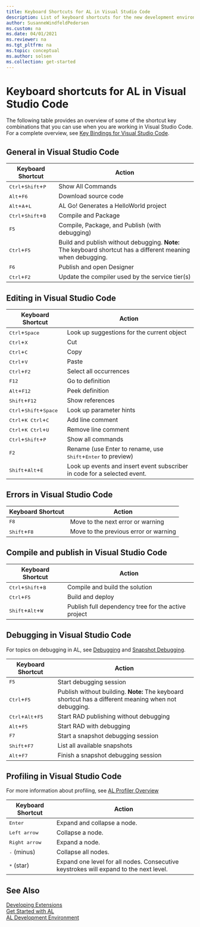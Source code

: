 ```yaml
---
title: Keyboard Shortcuts for AL in Visual Studio Code
description: List of keyboard shortcuts for the new development environment (Visual Studio Code).
author: SusanneWindfeldPedersen
ms.custom: na
ms.date: 04/01/2021
ms.reviewer: na
ms.tgt_pltfrm: na
ms.topic: conceptual
ms.author: solsen
ms.collection: get-started
---
```


# Keyboard shortcuts for AL in Visual Studio Code

The following table provides an overview of some of the shortcut key combinations that you can use when you are working in Visual Studio Code. For a complete overview, see [Key Bindings for Visual Studio Code](https://code.visualstudio.com/docs/customization/keybindings).

## General in Visual Studio Code

|Keyboard Shortcut| Action|
|-----------------|-------|
|<kbd>Ctrl</kbd>+<kbd>Shift</kbd>+<kbd>P</kbd>|Show All Commands|
|<kbd>Alt</kbd>+<kbd>F6</kbd>|Download source code|
|<kbd>Alt</kbd>+<kbd>A</kbd>+<kbd>L</kbd>|AL Go! Generates a HelloWorld project|
|<kbd>Ctrl</kbd>+<kbd>Shift</kbd>+<kbd>B</kbd>|Compile and Package|
|<kbd>F5</kbd>|Compile, Package, and Publish (with debugging)|  
|<kbd>Ctrl</kbd>+<kbd>F5</kbd>|Build and publish without debugging. **Note:** The keyboard shortcut has a different meaning when debugging.|
|<kbd>F6</kbd>|Publish and open Designer|
|<kbd>Ctrl</kbd>+<kbd>F2</kbd>|Update the compiler used by the service tier(s)|

## Editing in Visual Studio Code

|Keyboard Shortcut| Action|
|-----------------|-------|
|<kbd>Ctrl</kbd>+<kbd>Space</kbd>|Look up suggestions for the current object|
|<kbd>Ctrl</kbd>+<kbd>X</kbd>|Cut|
|<kbd>Ctrl</kbd>+<kbd>C</kbd>|Copy|
|<kbd>Ctrl</kbd>+<kbd>V</kbd>|Paste|
|<kbd>Ctrl</kbd>+<kbd>F2</kbd>|Select all occurrences|
|<kbd>F12</kbd>|Go to definition|
|<kbd>Alt</kbd>+<kbd>F12</kbd>|Peek definition|
|<kbd>Shift</kbd>+<kbd>F12</kbd>|Show references|
|<kbd>Ctrl</kbd>+<kbd>Shift</kbd>+<kbd>Space</kbd>|Look up parameter hints|
|<kbd>Ctrl</kbd>+<kbd>K Ctrl</kbd>+<kbd>C</kbd>|Add line comment|
|<kbd>Ctrl</kbd>+<kbd>K Ctrl</kbd>+<kbd>U</kbd>|Remove line comment|
|<kbd>Ctrl</kbd>+<kbd>Shift</kbd>+<kbd>P</kbd>|Show all commands|
|<kbd>F2</kbd>|Rename (use </kbd>Enter</kbd> to rename, use <kbd>Shift</kbd>+<kbd>Enter</kbd> to preview)|
|<kbd>Shift</kbd>+<kbd>Alt</kbd>+<kbd>E</kbd>|Look up events and insert event subscriber in code for a selected event.|

## Errors in Visual Studio Code

|Keyboard Shortcut| Action|
|-----------------|-------|
|<kbd>F8</kbd>|Move to the next error or warning|
|<kbd>Shift</kbd>+<kbd>F8</kbd>|Move to the previous error or warning|

## Compile and publish in Visual Studio Code

|Keyboard Shortcut| Action|
|-----------------|-------|
|<kbd>Ctrl</kbd>+<kbd>Shift</kbd>+<kbd>B</kbd>|Compile and build the solution|
|<kbd>Ctrl</kbd>+<kbd>F5</kbd>|Build and deploy|
|<kbd>Shift</kbd>+<kbd>Alt</kbd>+<kbd>W</kbd>| Publish full dependency tree for the active project|

## Debugging in Visual Studio Code

For topics on debugging in AL, see [Debugging](devenv-debugging.md) and [Snapshot Debugging](devenv-snapshot-debugging.md).

|Keyboard Shortcut|Action|
|-----------------|------|
|<kbd>F5</kbd>           |Start debugging session|
|<kbd>Ctrl</kbd>+<kbd>F5</kbd>|Publish without building. **Note:** The keyboard shortcut has a different meaning when not debugging.|  
|<kbd>Ctrl</kbd>+<kbd>Alt</kbd>+<kbd>F5</kbd>  |Start RAD publishing without debugging|
|<kbd>Alt</kbd>+<kbd>F5</kbd>      |Start RAD with debugging|
|<kbd>F7</kbd>|Start a snapshot debugging session|
|<kbd>Shift</kbd>+<kbd>F7</kbd>|List all available snapshots|
|<kbd>Alt</kbd>+<kbd>F7</kbd>|Finish a snapshot debugging session|

## Profiling in Visual Studio Code

For more information about profiling, see [AL Profiler Overview](devenv-al-profiler-overview.md)

|Keyboard Shortcut|Action|
|-----------------|------|
|<kbd>Enter</kbd> | Expand and collapse a node. |
|<kbd>Left arrow</kbd> | Collapse a node. |
|<kbd>Right arrow</kbd> | Expand a node. |
|<kbd>-</kbd> (minus) | Collapse all nodes.|
|<kbd>*</kbd> (star) | Expand one level for all nodes. Consecutive keystrokes will expand to the next level.|



## See Also

[Developing Extensions](devenv-dev-overview.md)  
[Get Started with AL](devenv-get-started.md)  
[AL Development Environment](devenv-reference-overview.md)
